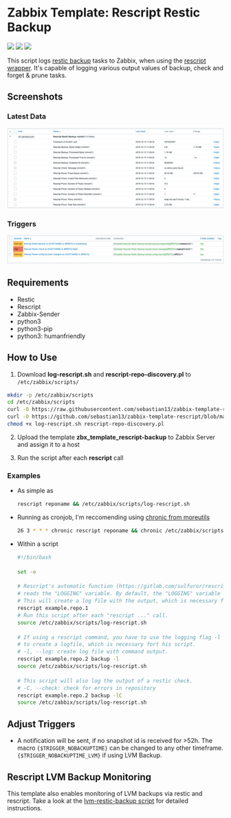 # Zabbix Template: Rescript Restic Backup

![](https://img.shields.io/badge/Zabbix-5.2.4-blue) ![](https://img.shields.io/badge/Rescript-4.6-blue) ![](https://img.shields.io/badge/Restic-0.11.0-blue) 

This script logs [restic backup](https://restic.net/) tasks to Zabbix, when using the [rescript wrapper](https://gitlab.com/sulfuror/rescript.sh). It's capable of logging various output values of backup, check and forget & prune tasks.

## Screenshots
### Latest Data
![Latest Data](screenshots/data.png)

### Triggers
![Triggers](screenshots/triggers.png)

## Requirements
* Restic
* Rescript
* Zabbix-Sender
* python3
* python3-pip
* python3: humanfriendly

## How to Use

1. Download **log-rescript.sh** and **rescript-repo-discovery.pl** to `/etc/zabbix/scripts/`

  ```bash
  mkdir -p /etc/zabbix/scripts
  cd /etc/zabbix/scripts
  curl -O https://raw.githubusercontent.com/sebastian13/zabbix-template-rescript/master/scripts/log-rescript.sh
  curl -O https://github.com/sebastian13/zabbix-template-rescript/blob/master/scripts/rescript-repo-discovery.pl
  chmod +x log-rescript.sh rescript-repo-discovery.pl
  ``` 

2. Upload the template **zbx\_template\_rescript-backup** to Zabbix Server and assign it to a host

3. Run the script after each **rescript** call

### Examples
- As simple as

	```bash
	rescript reponame && /etc/zabbix/scripts/log-rescript.sh
	```

- Running as cronjob, I'm reccomending using [chronic from moreutils](http://manpages.ubuntu.com/manpages/xenial/man1/chronic.1.html)

	```bash
	26 3 * * * chronic rescript reponame && chronic /etc/zabbix/scripts/log-rescript.sh
	```

- Within a script

	```bash
	#!/bin/bash
	
	set -e
	
	# Rescript's automatic function (https://gitlab.com/sulfuror/rescript.sh/wikis/usage)
	# reads the "LOGGING" variable. By default, the "LOGGING" variable is set to "yes".
	# This will create a log file with the output, which is necessary for this script.
	rescript example.repo.1
	# Run this script after each "rescript ..." call.
	source /etc/zabbix/scripts/log-rescript.sh
	
	# If using a rescript command, you have to use the logging flag -l or --log
	# to create a logfile, which is necessary fort his script.
	# -l, --log: create log file with command output.
	rescript example.repo.2 backup -l
	source /etc/zabbix/scripts/log-rescript.sh
	
	# This script will also log the output of a restic check.
	# -C, --check: check for errors in repository
	rescript example.repo.2 backup -lC
	source /etc/zabbix/scripts/log-rescript.sh
	
	```

## Adjust Triggers

- A notification will be sent, if no snapshot id is received for >52h. The macro `{$TRIGGER_NOBACKUPTIME}` can be changed to any other timeframe. `{$TRIGGER_NOBACKUPTIME_LVM}` if using LVM Backup.

## Rescript LVM Backup Monitoring

This template also enables monitoring of LVM backups via restic and rescript. Take a look at the [lvm-restic-backup script](https://github.com/sebastian13/lvm-restic-backup) for detailed instructions.
